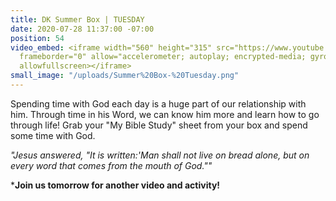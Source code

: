 ```yaml
---
title: DK Summer Box | TUESDAY
date: 2020-07-28 11:37:00 -07:00
position: 54
video_embed: <iframe width="560" height="315" src="https://www.youtube.com/embed/HlhsgPMJon0"
  frameborder="0" allow="accelerometer; autoplay; encrypted-media; gyroscope; picture-in-picture"
  allowfullscreen></iframe>
small_image: "/uploads/Summer%20Box-%20Tuesday.png"
---
```


Spending time with God each day is a huge part of our relationship with him. Through time in his Word, we can know him more and learn how to go through life! Grab your "My Bible Study" sheet from your box and spend some time with God.

*"Jesus answered, "It is written:'Man shall not live on bread alone, but on every word that comes from the mouth of God.""*

***Join us tomorrow for another video and activity!**